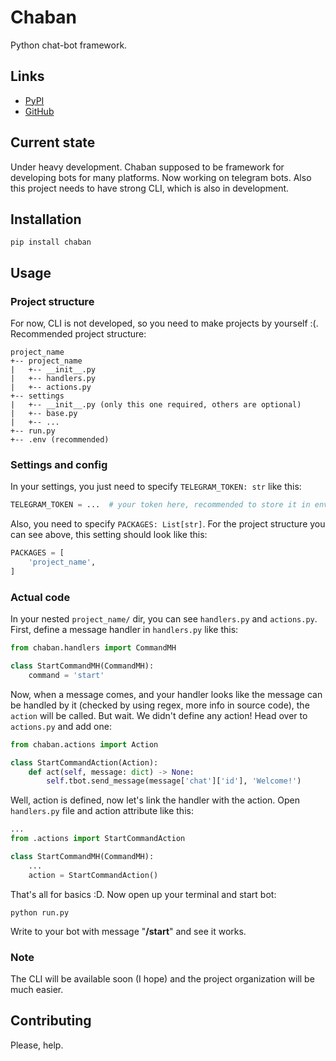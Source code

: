 # Chaban

Python chat-bot framework.

## Links

- [PyPI](https://pypi.org/project/chaban/)
- [GitHub](https://github.com/ibrag8998/chaban/)

## Current state

Under heavy development. Chaban supposed to be framework for developing bots for many platforms.
Now working on telegram bots. Also this project needs to have strong CLI, which is also in development.

## Installation

```shell
pip install chaban
```

## Usage

### Project structure

For now, CLI is not developed, so you need to make projects by yourself :(.
Recommended project structure:

```
project_name
+-- project_name
|   +-- __init__.py
|   +-- handlers.py
|   +-- actions.py
+-- settings
|   +-- __init__.py (only this one required, others are optional)
|   +-- base.py
|   +-- ...
+-- run.py
+-- .env (recommended)
```

### Settings and config

In your settings, you just need to specify `TELEGRAM_TOKEN: str` like this:

```python
TELEGRAM_TOKEN = ...  # your token here, recommended to store it in env variable
```

Also, you need to specify `PACKAGES: List[str]`. For the project structure you can see above,
this setting should look like this:

```python
PACKAGES = [
    'project_name',
]
```

### Actual code

In your nested `project_name/` dir, you can see `handlers.py` and `actions.py`.
First, define a message handler in `handlers.py` like this:

```python
from chaban.handlers import CommandMH

class StartCommandMH(CommandMH):
    command = 'start'
```

Now, when a message comes, and your handler looks like the message can be handled by it
(checked by using regex, more info in source code), the `action` will be called. But wait.
We didn't define any action! Head over to `actions.py` and add one:

```python
from chaban.actions import Action

class StartCommandAction(Action):
    def act(self, message: dict) -> None:
        self.tbot.send_message(message['chat']['id'], 'Welcome!')
```

Well, action is defined, now let's link the handler with the action.
Open `handlers.py` file and action attribute like this:

```python
...
from .actions import StartCommandAction

class StartCommandMH(CommandMH):
    ...
    action = StartCommandAction()
```

That's all for basics :D. Now open up your terminal and start bot:

```shell
python run.py
```

Write to your bot with message "**/start**" and see it works.

### Note

The CLI will be available soon (I hope) and the project organization will be much easier.

## Contributing

Please, help.
